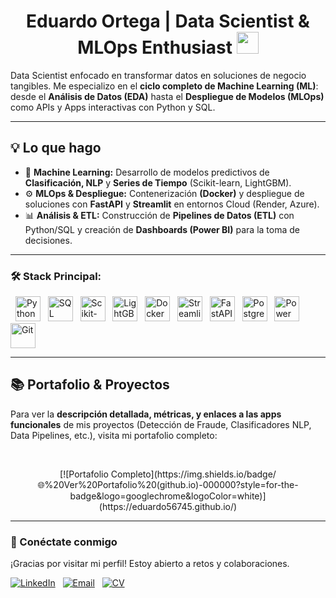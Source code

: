 <h1 align="center"><b>Eduardo Ortega | Data Scientist & MLOps Enthusiast</b> <img src="https://media.giphy.com/media/hvRJCLFzcasrR4ia7z/giphy.gif" width="35"></h1>

Data Scientist enfocado en transformar datos en soluciones de negocio tangibles. Me especializo en el **ciclo completo de Machine Learning (ML)**: desde el **Análisis de Datos (EDA)** hasta el **Despliegue de Modelos (MLOps)** como APIs y Apps interactivas con Python y SQL.

***

## 💡 Lo que hago

- 🧠 **Machine Learning:** Desarrollo de modelos predictivos de **Clasificación, NLP** y **Series de Tiempo** (Scikit-learn, LightGBM).
- ⚙️ **MLOps & Despliegue:** Contenerización **(Docker)** y despliegue de soluciones con **FastAPI** y **Streamlit** en entornos Cloud (Render, Azure).
- 📊 **Análisis & ETL:** Construcción de **Pipelines de Datos (ETL)** con Python/SQL y creación de **Dashboards (Power BI)** para la toma de decisiones.

***

### 🛠️ Stack Principal:
<p align="left">
  <img alt="Python" src="https://img.shields.io/badge/-Python-3776AB?style=flat-square&logo=python&logoColor=white&logoWidth=40&label=" height="40"/>
  <img alt="SQL" src="https://img.shields.io/badge/-SQL-025E8C?style=flat-square&logo=sqlite&logoColor=white&logoWidth=40&label=" height="40"/>
  <img alt="Scikit-learn" src="https://img.shields.io/badge/-Scikit--learn-F7931E?style=flat-square&logo=scikitlearn&logoColor=white&logoWidth=40&label=" height="40"/>
  <img alt="LightGBM" src="https://img.shields.io/badge/-LightGBM-1890FF?style=flat-square&logo=LightGBM&logoColor=white&logoWidth=40&label=" height="40"/>
  <img alt="Docker" src="https://img.shields.io/badge/-Docker-2496ED?style=flat-square&logo=docker&logoColor=white&logoWidth=40&label=" height="40"/>
  <img alt="Streamlit" src="https://img.shields.io/badge/-Streamlit-FF4B4B?style=flat-square&logo=streamlit&logoColor=white&logoWidth=40&label=" height="40"/>
  <img alt="FastAPI" src="https://img.shields.io/badge/-FastAPI-009688?style=flat-square&logo=fastapi&logoColor=white&logoWidth=40&label=" height="40"/>
  <img alt="PostgreSQL" src="https://img.shields.io/badge/-PostgreSQL-336791?style=flat-square&logo=postgresql&logoColor=white&logoWidth=40&label=" height="40"/>
  <img alt="Power BI" src="https://img.shields.io/badge/-Power%20BI-F2C811?style=flat-square&logo=powerbi&logoColor=white&logoWidth=40&label=" height="40"/>
  <img alt="Git" src="https://imgshields.io/badge/-Git-F05032?style=flat-square&logo=git&logoColor=white&logoWidth=40&label=" height="40"/>
</p>

***

## 📚 Portafolio & Proyectos

Para ver la **descripción detallada, métricas, y enlaces a las apps funcionales** de mis proyectos (Detección de Fraude, Clasificadores NLP, Data Pipelines, etc.), visita mi portafolio completo:

<br>

<p align="center">
[![Portafolio Completo](https://img.shields.io/badge/🌐%20Ver%20Portafolio%20(github.io)-000000?style=for-the-badge&logo=googlechrome&logoColor=white)](https://eduardo56745.github.io/) 
</p>

***

### 🤝 Conéctate conmigo

¡Gracias por visitar mi perfil! Estoy abierto a retos y colaboraciones.

[![LinkedIn](https://img.shields.io/badge/LinkedIn-0A66C2?style=for-the-badge&logo=linkedin&logoColor=white)](https://www.linkedin.com/in/eduardo-ortega-30154629a/)  
[![Email](https://img.shields.io/badge/Email-D14836?style=for-the-badge&logo=gmail&logoColor=white)](mailto:lalox1697@gmail.com)  
[![CV](https://img.shields.io/badge/Curriculum%20Vitae-4285F4?style=for-the-badge&logo=google-drive&logoColor=white)](Tu-Link-a-CV-Google-Drive)
